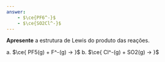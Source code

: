 ```yaml
---
answer:
    - $\ce{PF6^-}$
    - $\ce{SO2Cl^-}$
---
```


**Apresente** a estrutura de Lewis do produto das reações.

a. $\ce{ PF5(g) + F^-(g) -> }$
b. $\ce{ Cl^-(g) + SO2(g) -> }$
